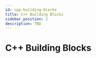 ```yaml
---
id: cpp-building-blocks
title: C++ Building Blocks
sidebar_position: 2
description: TBD
---
```


# C++ Building Blocks
